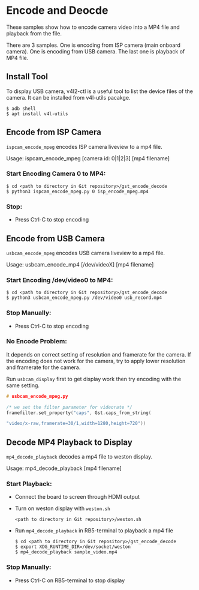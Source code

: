 # Encode and Deocde

These samples show how to encode camera video into a MP4 file and playback from the file.

There are 3 samples. One is encoding from ISP camera (main onboard camera). One is encoding from USB camera. The last one is playback of MP4 file.

## Install Tool

To display USB camera, v4l2-ctl is a useful tool to list the device files of the camera. It can be installed from v4l-utils pacakge.

```
$ adb shell
$ apt install v4l-utils
```

##  Encode from ISP Camera

`ispcam_encode_mpeg`  encodes ISP camera liveview to a mp4 file.

Usage: ispcam_encode_mpeg [camera id: 0|1|2|3] [mp4 filename]

###  Start Encoding Camera 0 to MP4:
```
$ cd <path to directory in Git repository>/gst_encode_decode
$ python3 ispcam_encode_mpeg.py 0 isp_encode_mpeg.mp4
```

### Stop:

-   Press Ctrl-C to stop encoding

## Encode from USB Camera

`usbcam_encode_mpeg`  encodes USB camera liveview to a mp4 file.

Usage: usbcam_encode_mp4 [/dev/videoX] [mp4 filename]

### Start Encoding /dev/video0 to MP4:
```
$ cd <path to directory in Git repository>/gst_encode_decode
$ python3 usbcam_encode_mpeg.py /dev/video0 usb_record.mp4
```
### Stop Manually:

-   Press Ctrl-C to stop encoding

### No Encode Problem:

It depends on correct setting of resolution and framerate for the camera. If the encoding does not work for the camera, try to apply lower resolution and framerate for the camera.

Run  `usbcam_display`  first to get display work then try encoding with the same setting.
```C
# usbcam_encode_mpeg.py

/* we set the filter parameter for videorate */
framefilter.set_property("caps", Gst.caps_from_string(

"video/x-raw,framerate=30/1,width=1280,height=720"))
```

## Decode MP4 Playback to Display

`mp4_decode_playback`  decodes a mp4 file to weston display.

Usage: mp4_decode_playback [mp4 filename]

### Start Playback:

-   Connect the board to screen through HDMI output
-   Turn on weston display with  `weston.sh`
	```
	<path to directory in Git repository>/weston.sh
	```
-   Run  `mp4_decode_playback`  in RB5-terminal to playback a mp4 file

	```
	$ cd <path to directory in Git repository>/gst_encode_decode
	$ export XDG_RUNTIME_DIR=/dev/socket/weston
	$ mp4_decode_playback sample_video.mp4
	```
### Stop Manually:

-   Press Ctrl-C on RB5-terminal to stop display